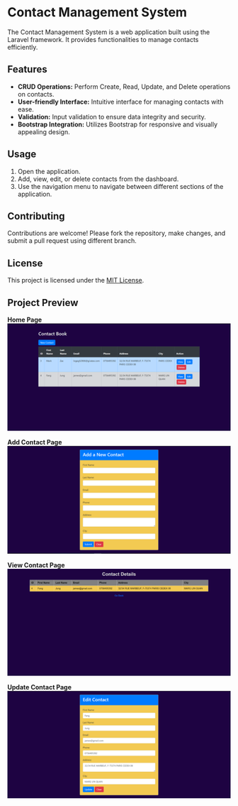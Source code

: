 
# Contact Management System

The Contact Management System is a web application built using the Laravel framework. It provides functionalities to manage contacts efficiently.

## Features

- **CRUD Operations:** Perform Create, Read, Update, and Delete operations on contacts.
- **User-friendly Interface:** Intuitive interface for managing contacts with ease.
- **Validation:** Input validation to ensure data integrity and security.
- **Bootstrap Integration:** Utilizes Bootstrap for responsive and visually appealing design.

## Usage

1. Open the application.
2. Add, view, edit, or delete contacts from the dashboard.
3. Use the navigation menu to navigate between different sections of the application.

## Contributing

Contributions are welcome! Please fork the repository, make changes, and submit a pull request using different branch.

## License

This project is licensed under the [MIT License](LICENSE).

## Project Preview

**Home Page**
![alt text](img/preview.PNG)

**Add Contact Page**
![alt text](img/preview2.PNG)

**View Contact Page**
![alt text](img/preview3.PNG)

**Update Contact Page**
![alt text](img/preview4.PNG)
